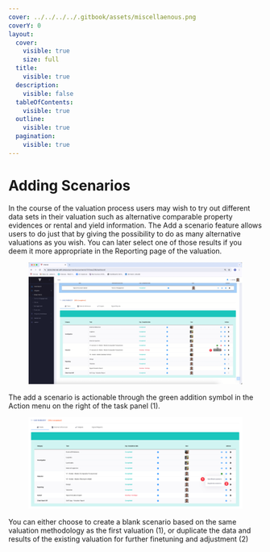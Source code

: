 ```yaml
---
cover: ../../../../.gitbook/assets/miscellaenous.png
coverY: 0
layout:
  cover:
    visible: true
    size: full
  title:
    visible: true
  description:
    visible: false
  tableOfContents:
    visible: true
  outline:
    visible: true
  pagination:
    visible: true
---
```


# Adding Scenarios

In the course of the valuation process users may wish to try out different data sets in their valuation such as alternative comparable property evidences or rental and yield information. The Add a scenario feature allows users to do just that by giving the possibility to do as many alternative valuations as you wish. You can later select one of those results if you deem it more appropriate in the Reporting page of the valuation.

<figure><img src="../../../../.gitbook/assets/image (51).png" alt=""><figcaption></figcaption></figure>

The add a scenario is actionable through the green addition symbol in the Action menu on the right of the task panel (1).

<figure><img src="../../../../.gitbook/assets/image (1) (1) (1).png" alt=""><figcaption></figcaption></figure>

You can either choose to create a blank scenario based on the same valuation methodology as the first valuation (1), or duplicate the data and results of the existing valuation for further finetuning and adjustment (2)
